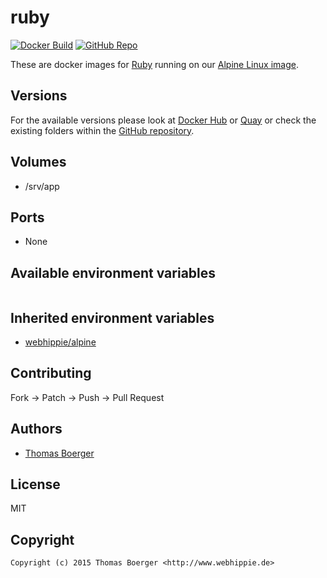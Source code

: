 # ruby

[![Docker Build](https://github.com/dockhippie/ruby/actions/workflows/docker.yml/badge.svg)](https://github.com/dockhippie/ruby/actions/workflows/docker.yml) [![GitHub Repo](https://img.shields.io/badge/github-repo-yellowgreen)](https://github.com/dockhippie/ruby)

These are docker images for [Ruby][upstream] running on our
[Alpine Linux image][parent].

## Versions

For the available versions please look at [Docker Hub][dockerhub] or
[Quay][quayio] or check the existing folders within the
[GitHub repository][github].

## Volumes

*  /srv/app

## Ports

*  None

## Available environment variables

```console

```

## Inherited environment variables

*  [webhippie/alpine](https://github.com/dockhippie/alpine#available-environment-variables)

## Contributing

Fork -> Patch -> Push -> Pull Request

## Authors

*  [Thomas Boerger](https://github.com/tboerger)

## License

MIT

## Copyright

```console
Copyright (c) 2015 Thomas Boerger <http://www.webhippie.de>
```

[upstream]: https://www.ruby-lang.org
[parent]: https://github.com/dockhippie/alpine
[dockerhub]: https://hub.docker.com/r/webhippie/ruby/tags
[quayio]: https://quay.io/repository/webhippie/ruby?tab=tags
[github]: https://github.com/dockhippie/ruby
